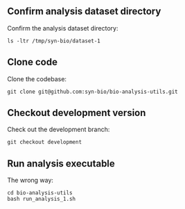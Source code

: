 
## Confirm analysis dataset directory

Confirm the analysis dataset directory:

```shell
ls -ltr /tmp/syn-bio/dataset-1
```

## Clone code

Clone the codebase:

```shell
git clone git@github.com:syn-bio/bio-analysis-utils.git
```

## Checkout development version

Check out the development branch:

```shell
git checkout development
```

## Run analysis executable

The wrong way:

```shell
cd bio-analysis-utils
bash run_analysis_1.sh
```

